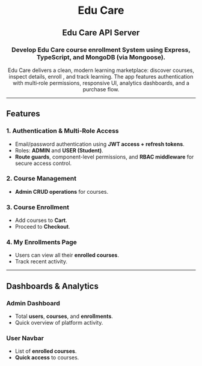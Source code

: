 <h1 align="center">Edu Care</h1>
<h2 align="center">Edu Care API Server</h2>
<h3 align="center">Develop Edu Care course enrollment System using Express, TypeScript, and MongoDB (via Mongoose). </h3>

<p align="center">
  Edu Care delivers a clean, modern learning marketplace: discover courses, inspect details, enroll , and track learning. The app features authentication with multi‑role permissions, responsive UI, analytics dashboards, and a purchase flow.

</p>

---

## Features

### 1. Authentication & Multi‑Role Access

- Email/password authentication using **JWT access + refresh tokens**.
- Roles: **ADMIN** and **USER (Student)**.
- **Route guards**, component-level permissions, and **RBAC middleware** for secure access control.

### 2. Course Management

- **Admin CRUD operations** for courses.

### 3. Course Enrollment

- Add courses to **Cart**.
- Proceed to **Checkout**.

### 4. My Enrollments Page

- Users can view all their **enrolled courses**.
- Track recent activity.

---

## Dashboards & Analytics

### Admin Dashboard

- Total **users**, **courses**, and **enrollments**.
- Quick overview of platform activity.

### User Navbar

- List of **enrolled courses**.
- **Quick access** to courses.
